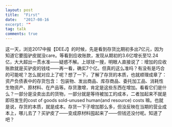 ```yaml
---
layout: post
title:  "First"
date:   "2017-08-16
excerpt: ""
tag: talk
comments: true
---
```

这一天，浏览2017中报【DEEJ】的时候，先是看到存货比期初多出7亿元，因为知道它要囤驴皮就没care。等看到应收账款，发现从期初的3.6亿增长至12.24亿，大大超出一贯水准——疑惑不解。上球球一搜，明眼人直接说了：增加的应收账款就是买驴皮的钱哇——再一看，确实7个亿。但真的这么准吗？有没有是巧合的可能呢？怎么就对应上了呢？想了一下，了解了存货的本质，也就顺理成章了：资产负债表中的存货包含： 包装物、发出商品、库存商品、委托加工品、消耗性生物资产、原材料、在产品等。存货激增，肯定是这些东西在增加。看看它们是什么？一部分是没卖出去的货物，一部分就是等待被加工的成本，二者加起来不就是即将发生的cost of goods sold-unused human(and resource) costs 嘛。也就是说，存货的本质，就是成本。存货一下子增加那么多，但没反映在当期的营业成本上，哪儿去了？买驴皮了——变成原材料囤起来了——但钱还没付呢。知道了吧？
